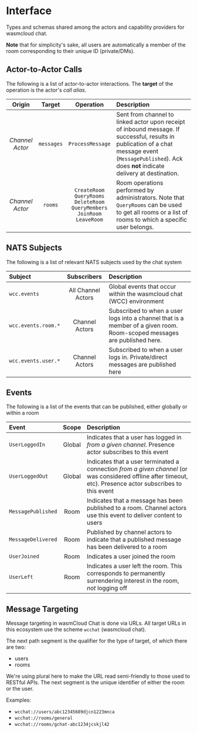 # Interface

Types and schemas shared among the actors and capability providers for wasmcloud chat.

**Note** that for simplicity's sake, all users are automatically a member of the room corresponding to their unique ID (private/DMs).

## Actor-to-Actor Calls

The following is a list of actor-to-actor interactions. The **target** of the operation is the actor's _call alias_.

| Origin | Target | Operation | Description |
| :--: | :--: | :--: | :-- |
| _Channel Actor_ | `messages` | `ProcessMessage` | Sent from channel to linked actor upon receipt of inbound message. If successful, results in publication of a chat message event (`MessagePublished`). Ack does **not** indicate delivery at destination. |
| _Channel Actor_ | `rooms` | `CreateRoom`<br/>`QueryRooms`<br/>`DeleteRoom`<br/>`QueryMembers`<br/>`JoinRoom`<br/>`LeaveRoom` | Room operations performed by administrators. Note that `QueryRooms` can be used to get all rooms or a list of rooms to which a specific user belongs. |

## NATS Subjects

The following is a list of relevant NATS subjects used by the chat system

| Subject | Subscribers | Description |
| :-- | :--: | :-- |
| `wcc.events` | All Channel Actors | Global events that occur within the wasmcloud chat (WCC) environment |
| `wcc.events.room.*` | Channel Actors | Subscribed to when a user logs into a channel that is a member of a given room. Room-scoped messages are published here. |
| `wcc.events.user.*` | Channel Actors | Subscribed to when a user logs in. Private/direct messages are published here |

## Events

The following is a list of the events that can be published, either globally or within a room

| Event | Scope | Description |
| :-- | :--: | :-- |
| `UserLoggedIn` | Global | Indicates that a user has logged in _from a given channel_. Presence actor subscribes to this event |
| `UserLoggedOut` | Global | Indicates that a user terminated a connection _from a given channel_ (or was considered offline after timeout, etc). Presence actor subscribes to this event |
| `MessagePublished` | Room | Indicates that a message has been published to a room. Channel actors use this event to deliver content to users |
| `MessageDelivered` | Room | Published by channel actors to indicate that a published message has been delivered to a room |
| `UserJoined` | Room | Indicates a user joined the room |
| `UserLeft` | Room | Indicates a user left the room. This corresponds to permanently surrendering interest in the room, _not_ logging off |

## Message Targeting

Message targeting in wasmCloud Chat is done via URLs. All target URLs in this ecosystem use the scheme `wcchat` (wasmcloud chat).

The next path segment is the qualifier for the type of target, of which there are two:
* users
* rooms

We're using plural here to make the URL read semi-friendly to those used to RESTful APIs. The next segment is the unique identifier of either the room or the user.

Examples:
* `wcchat://users/abc12345689djcn1223mnca`
* `wcchat://rooms/general` 
* `wcchat://rooms/gchat-abc1234jcskjl42`
